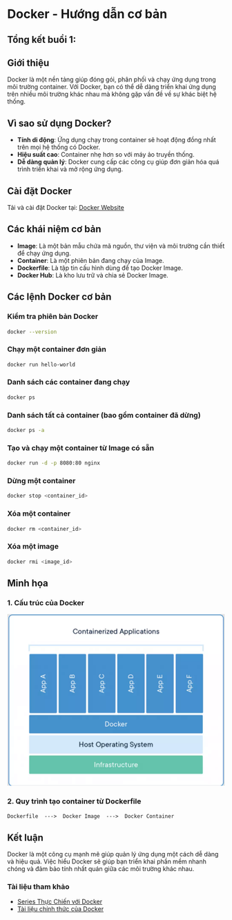 # Docker - Hướng dẫn cơ bản

## Tổng kết buổi 1:
## Giới thiệu

Docker là một nền tảng giúp đóng gói, phân phối và chạy ứng dụng trong môi trường container. Với Docker, bạn có thể dễ dàng triển khai ứng dụng trên nhiều môi trường khác nhau mà không gặp vấn đề về sự khác biệt hệ thống.

## Vì sao sử dụng Docker?

- **Tính di động**: Ứng dụng chạy trong container sẽ hoạt động đồng nhất trên mọi hệ thống có Docker.
- **Hiệu suất cao**: Container nhẹ hơn so với máy ảo truyền thống.
- **Dễ dàng quản lý**: Docker cung cấp các công cụ giúp đơn giản hóa quá trình triển khai và mở rộng ứng dụng.

## Cài đặt Docker

Tải và cài đặt Docker tại: [Docker Website](https://www.docker.com/)

## Các khái niệm cơ bản

- **Image**: Là một bản mẫu chứa mã nguồn, thư viện và môi trường cần thiết để chạy ứng dụng.
- **Container**: Là một phiên bản đang chạy của Image.
- **Dockerfile**: Là tập tin cấu hình dùng để tạo Docker Image.
- **Docker Hub**: Là kho lưu trữ và chia sẻ Docker Image.

## Các lệnh Docker cơ bản

### Kiểm tra phiên bản Docker

```sh
docker --version
```

### Chạy một container đơn giản

```sh
docker run hello-world
```

### Danh sách các container đang chạy

```sh
docker ps
```

### Danh sách tất cả container (bao gồm container đã dừng)

```sh
docker ps -a
```

### Tạo và chạy một container từ Image có sẵn

```sh
docker run -d -p 8080:80 nginx
```

### Dừng một container

```sh
docker stop <container_id>
```

### Xóa một container

```sh
docker rm <container_id>
```

### Xóa một image

```sh
docker rmi <image_id>
```

## Minh họa

### 1. Cấu trúc của Docker

![Docker Architecture](/images/docker_structure.PNG)

### 2. Quy trình tạo container từ Dockerfile

```
Dockerfile  --->  Docker Image  --->  Docker Container
```

## Kết luận

Docker là một công cụ mạnh mẽ giúp quản lý ứng dụng một cách dễ dàng và hiệu quả. Việc hiểu Docker sẽ giúp bạn triển khai phần mềm nhanh chóng và đảm bảo tính nhất quán giữa các môi trường khác nhau.

### Tài liệu tham khảo

- [Series Thực Chiến với Docker](https://tedu.com.vn/series/thuc-chien-voi-docker-tu-co-ban-den-nang-cao.html)
- [Tài liệu chính thức của Docker](https://docs.docker.com/)
